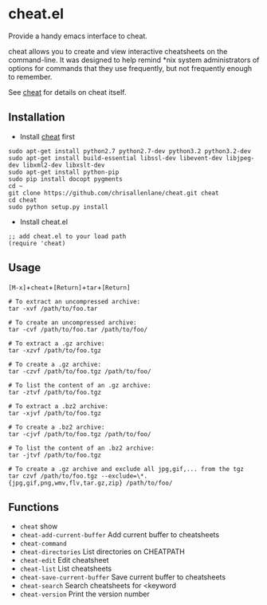 # cheat.el
Provide a handy emacs interface to cheat.

cheat allows you to create and view interactive cheatsheets on the
command-line. It was designed to help remind *nix system
administrators of options for commands that they use frequently,
but not frequently enough to remember.

See [cheat](https://github.com/chrisallenlane/cheat) for details on cheat itself.

## Installation
+ Install [cheat](https://github.com/chrisallenlane/cheat) first
```
sudo apt-get install python2.7 python2.7-dev python3.2 python3.2-dev
sudo apt-get install build-essential libssl-dev libevent-dev libjpeg-dev libxml2-dev libxslt-dev
sudo apt-get install python-pip
sudo pip install docopt pygments
cd ~
git clone https://github.com/chrisallenlane/cheat.git cheat
cd cheat
sudo python setup.py install
```

+ Install cheat.el
```
;; add cheat.el to your load path
(require 'cheat)
```

## Usage
`[M-x]`+`cheat`+`[Return]`+`tar`+`[Return]`
```
# To extract an uncompressed archive:
tar -xvf /path/to/foo.tar

# To create an uncompressed archive:
tar -cvf /path/to/foo.tar /path/to/foo/

# To extract a .gz archive:
tar -xzvf /path/to/foo.tgz

# To create a .gz archive:
tar -czvf /path/to/foo.tgz /path/to/foo/

# To list the content of an .gz archive:
tar -ztvf /path/to/foo.tgz

# To extract a .bz2 archive:
tar -xjvf /path/to/foo.tgz

# To create a .bz2 archive:
tar -cjvf /path/to/foo.tgz /path/to/foo/

# To list the content of an .bz2 archive:
tar -jtvf /path/to/foo.tgz

# To create a .gz archive and exclude all jpg,gif,... from the tgz
tar czvf /path/to/foo.tgz --exclude=\*.{jpg,gif,png,wmv,flv,tar.gz,zip} /path/to/foo/

```

## Functions
+ `cheat` show <cheatsheet>
+ `cheat-add-current-buffer` Add current buffer to cheatsheets
+ `cheat-command`
+ `cheat-directories`  List directories on CHEATPATH
+ `cheat-edit`  Edit cheatsheet
+ `cheat-list` List cheatsheets
+ `cheat-save-current-buffer` Save current buffer to cheatsheets
+ `cheat-search` Search cheatsheets for <keyword
+ `cheat-version` Print the version number
